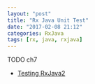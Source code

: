 ```yaml
---
layout: "post"
title: "Rx Java Unit Test"
date: "2017-02-08 21:12"
categories: RxJava
tags: [rx, java, rxjava]
---
```


TODO ch7

- [Testing RxJava2](https://www.infoq.com/articles/Testing-RxJava2)

